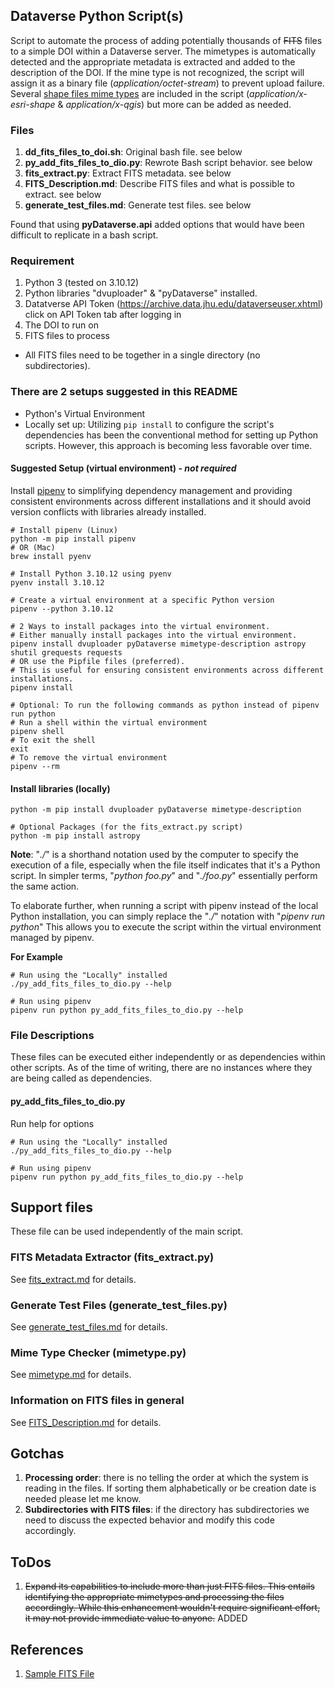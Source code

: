 ## Dataverse Python Script(s)
Script to automate the process of adding potentially thousands of ~~FITS~~ files to a simple DOI within a Dataverse server. The mimetypes is automatically detected and the appropriate metadata is extracted and added to the description of the DOI. If the mine type is not recognized, the script will assign it as a binary file (_application/octet-stream_) to prevent upload failure. Several [shape files mime types](https://en.wikipedia.org/wiki/Shapefile) are included in the script (_application/x-esri-shape_ & _application/x-qgis_) but more can be added as needed.

### Files
1. __dd_fits_files_to_doi.sh__: Original bash file. see below
1. __py_add_fits_files_to_dio.py__: Rewrote Bash script behavior. see below
1. __fits_extract.py__: Extract FITS metadata. see below
1. __FITS_Description.md__: Describe FITS files and what is possible to extract. see below
1. __generate_test_files.md__: Generate test files. see below

Found that using __pyDataverse.api__ added options that would have been difficult to replicate in a bash script.

### Requirement
1. Python 3 (tested on 3.10.12)
1. Python libraries "dvuploader" & "pyDataverse" installed.
1. Datatverse API Token (https://archive.data.jhu.edu/dataverseuser.xhtml) click on API Token tab after logging in
1. The DOI to run on
1. FITS files to process
  - All FITS files need to be together in a single directory (no subdirectories).

### There are 2 setups suggested in this README
- Python's Virtual Environment
- Locally set up: Utilizing `pip install` to configure the script's dependencies has been the conventional method for setting up Python scripts. However, this approach is becoming less favorable over time.

#### Suggested Setup (virtual environment) - _not required_
Install [pipenv](https://pipenv.pypa.io/en/latest/installation.html) to simplifying dependency management and providing consistent environments across different installations and it should avoid version conflicts with libraries already installed.
```shell
# Install pipenv (Linux)
python -m pip install pipenv
# OR (Mac)
brew install pyenv

# Install Python 3.10.12 using pyenv
pyenv install 3.10.12

# Create a virtual environment at a specific Python version
pipenv --python 3.10.12

# 2 Ways to install packages into the virtual environment.
# Either manually install packages into the virtual environment.
pipenv install dvuploader pyDataverse mimetype-description astropy shutil grequests requests
# OR use the Pipfile files (preferred).
# This is useful for ensuring consistent environments across different installations.
pipenv install

# Optional: To run the following commands as python instead of pipenv run python
# Run a shell within the virtual environment
pipenv shell
# To exit the shell
exit
# To remove the virtual environment
pipenv --rm
```

#### Install libraries (locally)
```shell
python -m pip install dvuploader pyDataverse mimetype-description

# Optional Packages (for the fits_extract.py script)
python -m pip install astropy
```

__Note__: "_./_" is a shorthand notation used by the computer to specify the execution of a file, especially when the file itself indicates that it's a Python script. In simpler terms, "_python foo.py_" and "_./foo.py_" essentially perform the same action.

To elaborate further, when running a script with pipenv instead of the local Python installation, you can simply replace the "_./_" notation with "_pipenv run python_" This allows you to execute the script within the virtual environment managed by pipenv.

__For Example__
```shell
# Run using the "Locally" installed
./py_add_fits_files_to_dio.py --help

# Run using pipenv
pipenv run python py_add_fits_files_to_dio.py --help
```

### File Descriptions
These files can be executed either independently or as dependencies within other scripts. As of the time of writing, there are no instances where they are being called as dependencies.

#### py_add_fits_files_to_dio.py
Run help for options
```shell
# Run using the "Locally" installed
./py_add_fits_files_to_dio.py --help

# Run using pipenv
pipenv run python py_add_fits_files_to_dio.py --help
```

## Support files
These file can be used independently of the main script.

### FITS Metadata Extractor (fits_extract.py)
See [fits_extract.md](fits_extract.md) for details.

### Generate Test Files (generate_test_files.py)
See [generate_test_files.md](generate_test_files.md) for details.

### Mime Type Checker (mimetype.py)
See [mimetype.md](mimetype.md) for details.

### Information on FITS files in general
See [FITS_Description.md](FITS_Description.md) for details.

## Gotchas
1. __Processing order__: there is no telling the order at which the system is reading in the files. If sorting them alphabetically or be creation date is needed please let me know.
1. __Subdirectories with FITS files__: if the directory has subdirectories we need to discuss the expected behavior and modify this code accordingly.

## ToDos
1. ~~Expand its capabilities to include more than just FITS files. This entails identifying the appropriate mimetypes and processing the files accordingly. While this enhancement wouldn't require significant effort, it may not provide immediate value to anyone.~~ ADDED

## References
1. [Sample FITS File](https://open-bitbucket.nrao.edu/projects/CASA/repos/casatestdata/browse/fits/1904-66_CSC.fits)
